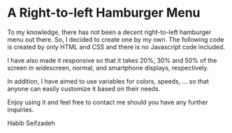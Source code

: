 # A Right-to-left Hamburger Menu

To my knowledge, there has not been a decent right-to-left hamburger menu out there. So, I decided to create one by my own. The following code is created by only HTML and CSS and there is no Javascript code included. 

I have also made it responsive so that it takes 20%, 30% and 50% of the screen in widescreen, normal, and smartphone displays, respectively. 

In addition, I have aimed to use variables for colors, speeds, ... so that anyone can easily customize it based on their needs.

Enjoy using it and feel free to contact me should you have any further inquiries.

Habib Seifzadeh

